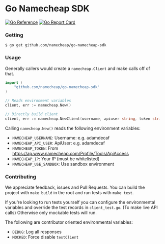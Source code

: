 # Go Namecheap SDK

[![Go Reference](https://pkg.go.dev/badge/github.com/namecheap/go-namecheap-sdk.svg)](https://pkg.go.dev/github.com/namecheap/go-namecheap-sdk)
[![Go Report Card](https://goreportcard.com/badge/github.com/namecheap/go-namecheap-sdk)](https://goreportcard.com/report/github.com/namecheap/go-namecheap-sdk)

### Getting

```
$ go get github.com/namecheap/go-namecheap-sdk
```

### Usage

Generally callers would create a `namecheap.Client` and make calls off of that.

```go
import (
    "github.com/namecheap/go-namecheap-sdk"
)

// Reads environment variables
client, err := namecheap.New()

// Directly build client
client, err := namecheap.NewClient(username, apiuser string, token string, ip string, useSandbox)
```

Calling `namecheap.New()` reads the following environment variables:

- `NAMECHEAP_USERNAME`: Username: e.g. adamdecaf
- `NAMECHEAP_API_USER`: ApiUser: e.g. adamdecaf
- `NAMECHEAP_TOKEN`: From https://ap.www.namecheap.com/Profile/Tools/ApiAccess
- `NAMECHEAP_IP`: Your IP (must be whitelisted)
- `NAMECHEAP_USE_SANDBOX`: Use sandbox environment

### Contributing

We appreciate feedback, issues and Pull Requests. You can build the project with `make build` in the root and run tests with `make test`.

If you're looking to run tests yourself you can configure the environmental variables and override the test records in `client_test.go`. (To make live API calls) Otherwise only mockable tests will run.

The following are contributor oriented environmental variables:

- `DEBUG`: Log all responses
- `MOCKED`: Force disable `testClient`
